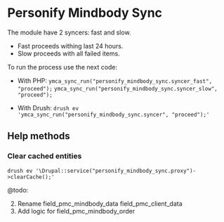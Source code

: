# Personify Mindbody Sync

The module have 2 syncers: fast and slow.

  * Fast proceeds withing last 24 hours.
  * Slow proceeds with all failed items.

To run the process use the next code:

  * With PHP:
  `ymca_sync_run("personify_mindbody_sync.syncer_fast", "proceed");`
  `ymca_sync_run("personify_mindbody_sync.syncer_slow", "proceed");`
  
  * With Drush:
  `drush ev 'ymca_sync_run("personify_mindbody_sync.syncer", "proceed");'`

## Help methods

### Clear cached entities

  `drush ev '\Drupal::service("personify_mindbody_sync.proxy")->clearCache();'`

@todo:

2. Rename field_pmc_mindbody_data field_pmc_client_data
3. Add logic for field_pmc_mindbody_order 

